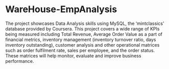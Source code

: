 # WareHouse-EmpAnalysis

The project showcases Data Analysis skills using MySQL, the ‘mintclassics’ database provided by Coursera. 
This project covers a wide range of KPIs being measured including Total Revenue, Average Order Value as a part of financial metrics, inventory management (inventory turnover ratio, days inventory outstanding), customer analysis and other operational matrices such as order fulfilment rate, sales per employee, and the order status. These matrices will help monitor, evaluate and improve business performance.
